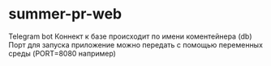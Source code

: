 # summer-pr-web
Telegram bot
Коннект к базе происходит по имени коментейнера (db)
Порт для запуска приложение можно передать с помощью переменных среды (PORT=8080 например)
